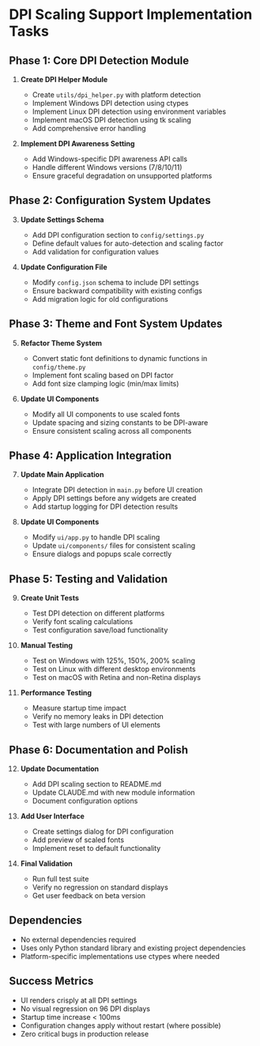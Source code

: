 # DPI Scaling Support Implementation Tasks

## Phase 1: Core DPI Detection Module
1. **Create DPI Helper Module**
   - Create `utils/dpi_helper.py` with platform detection
   - Implement Windows DPI detection using ctypes
   - Implement Linux DPI detection using environment variables
   - Implement macOS DPI detection using tk scaling
   - Add comprehensive error handling

2. **Implement DPI Awareness Setting**
   - Add Windows-specific DPI awareness API calls
   - Handle different Windows versions (7/8/10/11)
   - Ensure graceful degradation on unsupported platforms

## Phase 2: Configuration System Updates
3. **Update Settings Schema**
   - Add DPI configuration section to `config/settings.py`
   - Define default values for auto-detection and scaling factor
   - Add validation for configuration values

4. **Update Configuration File**
   - Modify `config.json` schema to include DPI settings
   - Ensure backward compatibility with existing configs
   - Add migration logic for old configurations

## Phase 3: Theme and Font System Updates
5. **Refactor Theme System**
   - Convert static font definitions to dynamic functions in `config/theme.py`
   - Implement font scaling based on DPI factor
   - Add font size clamping logic (min/max limits)

6. **Update UI Components**
   - Modify all UI components to use scaled fonts
   - Update spacing and sizing constants to be DPI-aware
   - Ensure consistent scaling across all components

## Phase 4: Application Integration
7. **Update Main Application**
   - Integrate DPI detection in `main.py` before UI creation
   - Apply DPI settings before any widgets are created
   - Add startup logging for DPI detection results

8. **Update UI Components**
   - Modify `ui/app.py` to handle DPI scaling
   - Update `ui/components/` files for consistent scaling
   - Ensure dialogs and popups scale correctly

## Phase 5: Testing and Validation
9. **Create Unit Tests**
   - Test DPI detection on different platforms
   - Verify font scaling calculations
   - Test configuration save/load functionality

10. **Manual Testing**
    - Test on Windows with 125%, 150%, 200% scaling
    - Test on Linux with different desktop environments
    - Test on macOS with Retina and non-Retina displays

11. **Performance Testing**
    - Measure startup time impact
    - Verify no memory leaks in DPI detection
    - Test with large numbers of UI elements

## Phase 6: Documentation and Polish
12. **Update Documentation**
    - Add DPI scaling section to README.md
    - Update CLAUDE.md with new module information
    - Document configuration options

13. **Add User Interface**
    - Create settings dialog for DPI configuration
    - Add preview of scaled fonts
    - Implement reset to default functionality

14. **Final Validation**
    - Run full test suite
    - Verify no regression on standard displays
    - Get user feedback on beta version

## Dependencies
- No external dependencies required
- Uses only Python standard library and existing project dependencies
- Platform-specific implementations use ctypes where needed

## Success Metrics
- UI renders crisply at all DPI settings
- No visual regression on 96 DPI displays
- Startup time increase < 100ms
- Configuration changes apply without restart (where possible)
- Zero critical bugs in production release